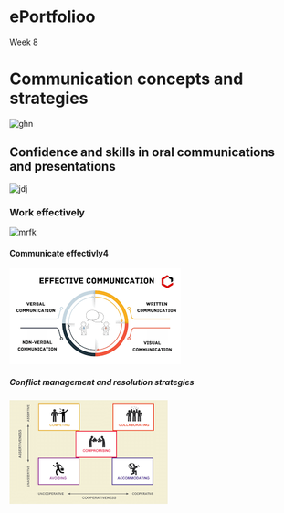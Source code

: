 # ePortfolioo
<html>
   <head>
     <tittle>Week 8</tittle>
 </head>
  <body>
   
  <h1>Communication concepts and strategies</h1>
    <img src= "1.jfit" alt="ghn">
    <h2>Confidence and skills in oral communications and presentations</h1>
     <img src= "2.jfit" alt="jdj">
     <h3>Work effectively</h1>
     <img src= "3.jfit" alt="mrfk">
      <h4>Communicate effectivly4</h1>
      <img src= "4.png" alt=bko">
     <h5>Conflict management and resolution strategies</h1>
       <img src= "6.png" alt="klkvcr">
                               
  </body>
 </html>
